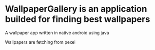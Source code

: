 # WallpaperGallery  is an application builded for finding best wallpapers 
A wallpaper app written in native android using java

Wallpapers are fetching from pexel
